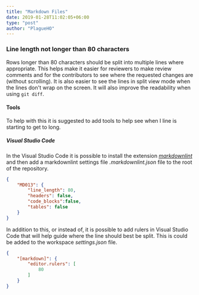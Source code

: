 ```yaml
---
title: "Markdown Files"
date: 2019-01-28T11:02:05+06:00
type: "post"
author: "PlagueHO"
---
```


### Line length not longer than 80 characters

Rows longer than 80 characters should be split into multiple lines where appropriate.
This helps make it easier for reviewers to make review comments and for the
contributors to see where the requested changes are (without scrolling).
It is also easier to see the lines in split view mode when the lines don't wrap
on the screen. It will also improve the readability when using `git diff`.

#### Tools

To help with this it is suggested to add tools to help see when I line is starting
to get to long.

##### Visual Studio Code

In the Visual Studio Code it is possible to install the extension
[*markdownlint*](https://marketplace.visualstudio.com/items?itemName=DavidAnson.vscode-markdownlint)
and then add a markdownlint settings file *.markdownlint.json* file to the root
of the repository.

```json
{
    "MD013": {
        "line_length": 80,
        "headers": false,
        "code_blocks":false,
        "tables": false
    }
}
```

In addition to this, or instead of, it is possible to add rulers in Visual Studio
Code that will help guide where the line should best be split. This is could be
added to the workspace *settings.json* file.

```json
{
    "[markdown]": {
        "editor.rulers": [
            80
        ]
    }
}
```
